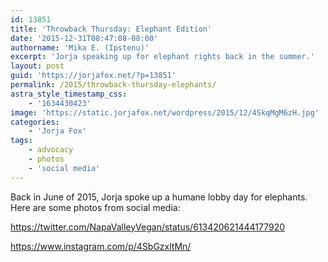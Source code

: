 ```yaml
---
id: 13851
title: 'Throwback Thursday: Elephant Edition'
date: '2015-12-31T08:47:08-08:00'
authorname: 'Mika E. (Ipstenu)'
excerpt: 'Jorja speaking up for elephant rights back in the summer.'
layout: post
guid: 'https://jorjafox.net/?p=13851'
permalink: /2015/throwback-thursday-elephants/
astra_style_timestamp_css:
    - '1634430423'
image: 'https://static.jorjafox.net/wordpress/2015/12/4SkqMgM6zH.jpg'
categories:
    - 'Jorja Fox'
tags:
    - advocacy
    - photos
    - 'social media'
---
```


Back in June of 2015, Jorja spoke up a humane lobby day for elephants. Here are some photos from social media:

https://twitter.com/NapaValleyVegan/status/613420621444177920

https://www.instagram.com/p/4SbGzxltMn/
